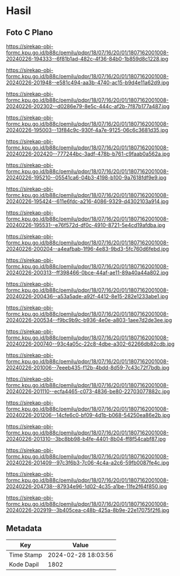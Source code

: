 # Hasil

## Foto C Plano

https://sirekap-obj-formc.kpu.go.id/b88c/pemilu/pdpr/18/07/16/20/01/1807162001008-20240226-194333--6f81b1ad-482c-4f36-84b0-1b859d8c1228.jpg

https://sirekap-obj-formc.kpu.go.id/b88c/pemilu/pdpr/18/07/16/20/01/1807162001008-20240226-201948--e581c494-aa3b-4740-ac15-b9d4e11a62d9.jpg

https://sirekap-obj-formc.kpu.go.id/b88c/pemilu/pdpr/18/07/16/20/01/1807162001008-20240226-202302--d0286e79-8e5c-444c-af2b-7f87b177a487.jpg

https://sirekap-obj-formc.kpu.go.id/b88c/pemilu/pdpr/18/07/16/20/01/1807162001008-20240226-195003--13f84c9c-930f-4a7e-9125-06c6c3681d35.jpg

https://sirekap-obj-formc.kpu.go.id/b88c/pemilu/pdpr/18/07/16/20/01/1807162001008-20240226-202420--777244bc-3adf-478b-b761-c9faab0a562a.jpg

https://sirekap-obj-formc.kpu.go.id/b88c/pemilu/pdpr/18/07/16/20/01/1807162001008-20240226-195210--05541ca6-04b3-4198-b100-9a7618fdf9e9.jpg

https://sirekap-obj-formc.kpu.go.id/b88c/pemilu/pdpr/18/07/16/20/01/1807162001008-20240226-195424--611e6fdc-a216-4086-9329-d4302103a914.jpg

https://sirekap-obj-formc.kpu.go.id/b88c/pemilu/pdpr/18/07/16/20/01/1807162001008-20240226-195531--e76f572d-df0c-4910-8721-5e4cd19afdba.jpg

https://sirekap-obj-formc.kpu.go.id/b88c/pemilu/pdpr/18/07/16/20/01/1807162001008-20240226-200204--a4eafbab-1f96-4e83-9bd3-5fc760d6febd.jpg

https://sirekap-obj-formc.kpu.go.id/b88c/pemilu/pdpr/18/07/16/20/01/1807162001008-20240226-200313--ff398466-0bce-44af-ae11-89a40a44a802.jpg

https://sirekap-obj-formc.kpu.go.id/b88c/pemilu/pdpr/18/07/16/20/01/1807162001008-20240226-200436--a53a5ade-a92f-4412-8e15-282e1233abe1.jpg

https://sirekap-obj-formc.kpu.go.id/b88c/pemilu/pdpr/18/07/16/20/01/1807162001008-20240226-200534--f9bc9b9c-b936-4e0e-a803-1aee7d2de3ee.jpg

https://sirekap-obj-formc.kpu.go.id/b88c/pemilu/pdpr/18/07/16/20/01/1807162001008-20240226-200740--93c4a05c-22c8-4dbe-a302-62266db82cdb.jpg

https://sirekap-obj-formc.kpu.go.id/b88c/pemilu/pdpr/18/07/16/20/01/1807162001008-20240226-201006--7eeeb435-f12b-4bdd-8d59-7c43c72f7bdb.jpg

https://sirekap-obj-formc.kpu.go.id/b88c/pemilu/pdpr/18/07/16/20/01/1807162001008-20240226-201110--ecfa4465-c073-4836-be80-22703077882c.jpg

https://sirekap-obj-formc.kpu.go.id/b88c/pemilu/pdpr/18/07/16/20/01/1807162001008-20240226-201206--14cfe6c0-bf09-4d1b-b068-54250ea86e2b.jpg

https://sirekap-obj-formc.kpu.go.id/b88c/pemilu/pdpr/18/07/16/20/01/1807162001008-20240226-201310--3bc8bb98-b4fe-4401-8b04-ff8f54cabf87.jpg

https://sirekap-obj-formc.kpu.go.id/b88c/pemilu/pdpr/18/07/16/20/01/1807162001008-20240226-201409--97c3f6b3-7c06-4c4a-a2c6-59fb0087fe4c.jpg

https://sirekap-obj-formc.kpu.go.id/b88c/pemilu/pdpr/18/07/16/20/01/1807162001008-20240226-204738--87934e96-1d02-4c35-a1be-11fe2f64f850.jpg

https://sirekap-obj-formc.kpu.go.id/b88c/pemilu/pdpr/18/07/16/20/01/1807162001008-20240226-202919--3b405cea-c48b-425a-8b9e-22e17075f2f6.jpg


## Metadata

| Key        | Value               |
| ---------- | ------------------- |
| Time Stamp | 2024-02-28 18:03:56 |
| Kode Dapil | 1802                |



